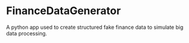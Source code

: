 # FinanceDataGenerator
A python app used to create structured fake finance data to simulate big data processing.
